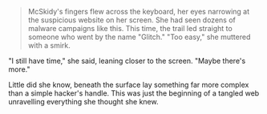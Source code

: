 > McSkidy's fingers flew across the keyboard, her eyes narrowing at the suspicious website on her screen. She had seen dozens of malware campaigns like this. This time, the trail led straight to someone who went by the name "Glitch."
 "Too easy," she muttered with a smirk.

 "I still have time," she said, leaning closer to the screen. "Maybe there's more."

 Little did she know, beneath the surface lay something far more complex than a simple hacker's handle. This was just the beginning of a tangled web unravelling everything she thought she knew.
